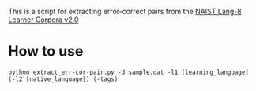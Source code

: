 This is a script for extracting error-correct pairs from the [NAIST Lang-8 Learner Corpora v2.0]()

# How to use
~~~
python extract_err-cor-pair.py -d sample.dat -l1 [learning_language] (-l2 [native_language]) (-tags)
~~~
